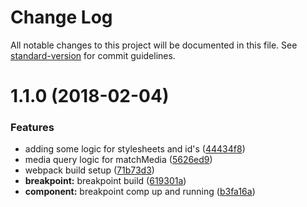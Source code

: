 # Change Log

All notable changes to this project will be documented in this file. See [standard-version](https://github.com/conventional-changelog/standard-version) for commit guidelines.

<a name="1.1.0"></a>
# 1.1.0 (2018-02-04)


### Features

* adding some logic for stylesheets and id's ([44434f8](https://github.com/alexsasharegan/vue-layout/commit/44434f8))
* media query logic for matchMedia ([5626ed9](https://github.com/alexsasharegan/vue-layout/commit/5626ed9))
* webpack build setup ([71b73d3](https://github.com/alexsasharegan/vue-layout/commit/71b73d3))
* **breakpoint:** breakpoint build ([619301a](https://github.com/alexsasharegan/vue-layout/commit/619301a))
* **component:** breakpoint comp up and running ([b3fa16a](https://github.com/alexsasharegan/vue-layout/commit/b3fa16a))

